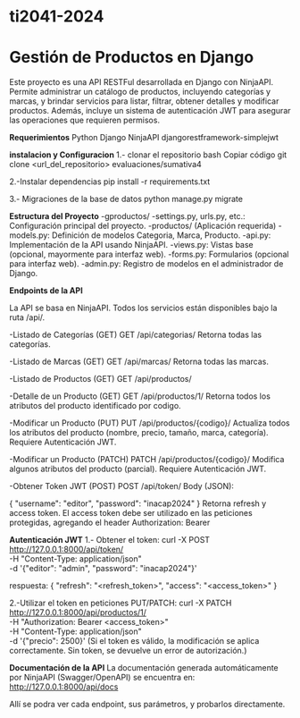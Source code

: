 # ti2041-2024
# Gestión de Productos en Django

Este proyecto es una API RESTFul desarrollada en Django con NinjaAPI. Permite administrar un catálogo de productos, incluyendo categorías y marcas, y brindar servicios para listar, filtrar, obtener detalles y modificar productos. Además, incluye un sistema de autenticación JWT para asegurar las operaciones que requieren permisos.

**Requerimientos**
Python
Django 
NinjaAPI
djangorestframework-simplejwt

**instalacion y Configuracion**
1.- clonar el repositorio
bash
Copiar código
git clone <url_del_repositorio> evaluaciones/sumativa4

2.-Instalar dependencias
pip install -r requirements.txt

3.- Migraciones de la base de datos
python manage.py migrate


**Estructura del Proyecto**
-gproductos/
-settings.py, urls.py, etc.: Configuración principal del proyecto.
-productos/ (Aplicación requerida)
-models.py: Definición de modelos Categoria, Marca, Producto.
-api.py: Implementación de la API usando NinjaAPI.
-views.py: Vistas base (opcional, mayormente para interfaz web).
-forms.py: Formularios (opcional para interfaz web).
-admin.py: Registro de modelos en el administrador de Django.

**Endpoints de la API**

La API se basa en NinjaAPI. Todos los servicios están disponibles bajo la ruta /api/.

-Listado de Categorías (GET)
GET /api/categorias/
Retorna todas las categorías.

-Listado de Marcas (GET)
GET /api/marcas/
Retorna todas las marcas.

-Listado de Productos (GET)
GET /api/productos/

-Detalle de un Producto (GET)
GET /api/productos/1/
Retorna todos los atributos del producto identificado por codigo.

-Modificar un Producto (PUT)
PUT /api/productos/{codigo}/
Actualiza todos los atributos del producto (nombre, precio, tamaño, marca, categoría).
Requiere Autenticación JWT.

-Modificar un Producto (PATCH)
PATCH /api/productos/{codigo}/
Modifica algunos atributos del producto (parcial).
Requiere Autenticación JWT.

-Obtener Token JWT (POST)
POST /api/token/
Body (JSON):

{
  "username": "editor",
  "password": "inacap2024"
}
Retorna refresh y access token. El access token debe ser utilizado en las peticiones protegidas, agregando el header Authorization: Bearer 

**Autenticación JWT**
1.- Obtener el token:
curl -X POST http://127.0.0.1:8000/api/token/ \
-H "Content-Type: application/json" \
-d '{"editor": "admin", "password": "inacap2024"}'

respuesta:
{
  "refresh": "<refresh_token>",
  "access": "<access_token>"
}

2.-Utilizar el token en peticiones PUT/PATCH:
curl -X PATCH http://127.0.0.1:8000/api/productos/1/ \
-H "Authorization: Bearer <access_token>" \
-H "Content-Type: application/json" \
-d '{"precio": 2500}'
(Si el token es válido, la modificación se aplica correctamente. Sin token, se devuelve un error de autorización.)


**Documentación de la API**
La documentación generada automáticamente por NinjaAPI (Swagger/OpenAPI) se encuentra en:
http://127.0.0.1:8000/api/docs

Allí se podra ver cada endpoint, sus parámetros, y probarlos directamente.
